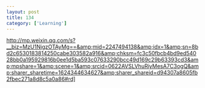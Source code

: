 ```yaml
---
layout: post
title: 134
category: ['Learning']
---
```


http://mp.weixin.qq.com/s?__biz=MzU1NjgzOTAyMg==&amp;mid=2247494138&amp;idx=1&amp;sn=8bd2c6530183814250cabe303582a916&amp;chksm=fc3c50fbcb4bd9ed54028bb0a195929816b0ee1d5ba593c07633290bcc49d169c29b63393cd3&amp;mpshare=1&amp;scene=1&amp;srcid=0622AVSLVhuRiyMesA7C3ogQ&amp;sharer_sharetime=1624344634627&amp;sharer_shareid=d94307a8605fb2fbec271a8d8c5a0a86#rd]


